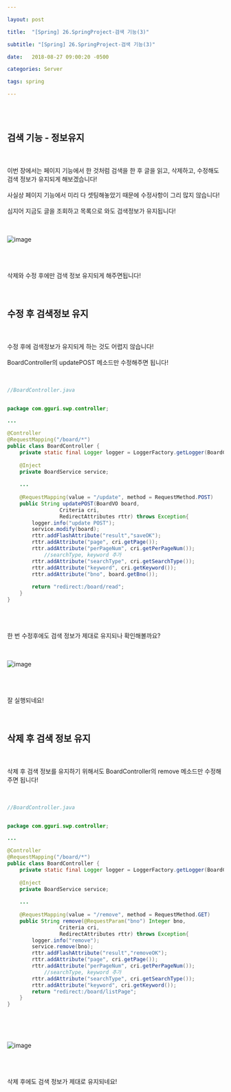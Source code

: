 ```yaml
---

layout: post

title:  "[Spring] 26.SpringProject-검색 기능(3)"

subtitle: "[Spring] 26.SpringProject-검색 기능(3)"

date:   2018-08-27 09:00:20 -0500

categories: Server

tags: spring

---
```


<br>
<br>

## 검색 기능 - 정보유지

<br>
<br>
이번 장에서는 페이지 기능에서 한 것처럼 검색을 한 후 글을 읽고, 삭제하고, 수정해도 검색 정보가 유지되게 해보겠습니다!
<br>
<br>
사실상 페이지 기능에서 미리 다 셋팅해놓았기 때문에 수정사항이 그리 많지 않습니다!
<br>
<br>
심지어 지금도 글을 조회하고 목록으로 와도 검색정보가 유지됩니다!
<br>
<br>
<br>

![image](/image/Spring_image/Spring_image_114.png)

<br>
<br>
<br>
삭제와 수정 후에만 검색 정보 유지되게 해주면됩니다!
<br>
<br>
<br>

## 수정 후 검색정보 유지

<br>
<br>
수정 후에 검색정보가 유지되게 하는 것도 어렵지 않습니다!
<br>
<br>
BoardController의 updatePOST 메소드만 수정해주면 됩니다!
<br>
<br>
<br>

```java
//BoardController.java


package com.gguri.swp.controller;

...

@Controller
@RequestMapping("/board/*")
public class BoardController {
	private static final Logger logger = LoggerFactory.getLogger(BoardController.class);
	
	@Inject
	private BoardService service;
	
	...
    
	@RequestMapping(value = "/update", method = RequestMethod.POST)
	public String updatePOST(BoardVO board, 
				 Criteria cri,
				 RedirectAttributes rttr) throws Exception{
		logger.info("update POST");
		service.modify(board);
		rttr.addFlashAttribute("result","saveOK");
		rttr.addAttribute("page", cri.getPage());
		rttr.addAttribute("perPageNum", cri.getPerPageNum());
       		//searchType, keyword 추가
		rttr.addAttribute("searchType", cri.getSearchType());
		rttr.addAttribute("keyword", cri.getKeyword());
		rttr.addAttribute("bno", board.getBno());
		
		return "redirect:/board/read";
	}
}

```

<br>
<br>
<br>
한 번 수정후에도 검색 정보가 제대로 유지되나 확인해볼까요?
<br>
<br>
<br>

![image](/image/Spring_image/Spring_image_115.png)

<br>
<br>
<br>
잘 실행되네요!
<br>
<br>
<br>

## 삭제 후 검색 정보 유지

<br>
<br>
삭제 후 검색 정보를 유지하기 위해서도 BoardController의 remove 메소드만 수정해주면 됩니다!
<br>
<br>
<br>

```java
//BoardController.java


package com.gguri.swp.controller;

...

@Controller
@RequestMapping("/board/*")
public class BoardController {
	private static final Logger logger = LoggerFactory.getLogger(BoardController.class);
	
	@Inject
	private BoardService service;
	
	...
    
	@RequestMapping(value = "/remove", method = RequestMethod.GET)
	public String remove(@RequestParam("bno") Integer bno, 
			     Criteria cri,
			     RedirectAttributes rttr) throws Exception{
		logger.info("remove");
		service.remove(bno);
		rttr.addFlashAttribute("result","removeOK");
		rttr.addAttribute("page", cri.getPage());
		rttr.addAttribute("perPageNum", cri.getPerPageNum());
       		//searchType, keyword 추가
		rttr.addAttribute("searchType", cri.getSearchType());
		rttr.addAttribute("keyword", cri.getKeyword());
		return "redirect:/board/listPage";
	}
}
```

<br>
<br>
<br>

![image](/image/Spring_image/Spring_image_116.png)

<br>
<br>
<br>
삭제 후에도 검색 정보가 제대로 유지되네요!
